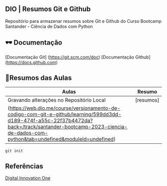 
## DIO | Resumos Git e Github

Repositório para armazenar resumos sobre Git e Github do Curso Bootcamp Santander - Ciência de Dados com Python


## 🕶 Documentação
[Documentação Git] (https://git.scm.com/doc)
[Documentação Github] (https://docs.github.com)

## 📖Resumos das Aulas

| Aulas | Resumo |
|-------|---------|
|Gravando alterações no Repositório Local | [resumos]
(https://web.dio.me/course/versionamento-de-codigo-com-git-e-github/learning/599dd3dd-d189-474f-a55c-22f37b4472da?back=/track/santander-bootcamp-2023-ciencia-de-dados-com-python&tab=undefined&moduleId=undefined)| 

```
git init
```

## Referências
[Digital Innovation One]()
